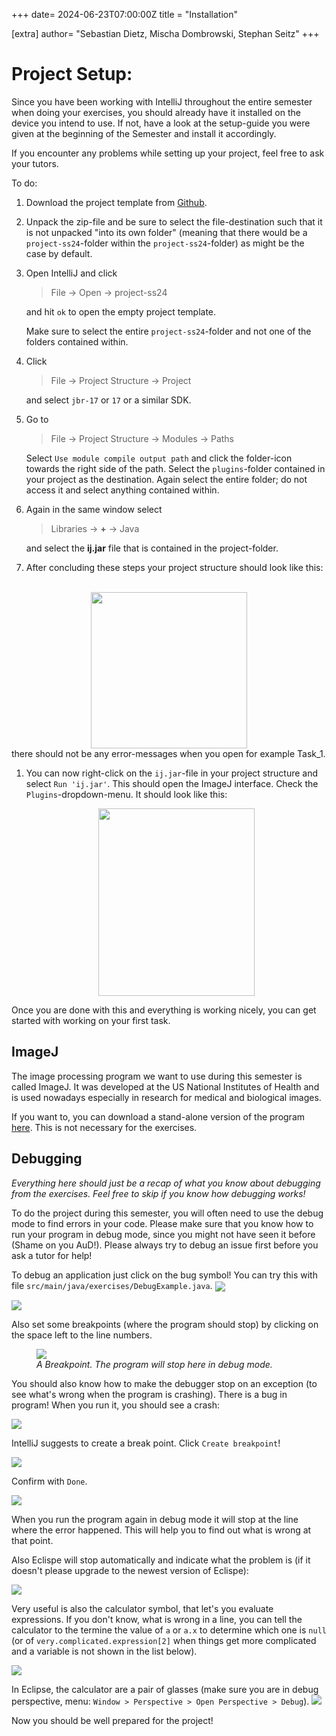 +++
date= 2024-06-23T07:00:00Z
title = "Installation"

[extra]
author= "Sebastian Dietz, Mischa Dombrowski, Stephan Seitz"
+++

# Project Setup:

Since you have been working with IntelliJ throughout the entire semester when doing your exercises, you should already have it installed on the device you intend to use. 
If not, have a look at the setup-guide you were given at the beginning of the Semester and install it accordingly.

If you encounter any problems while setting up your project, feel free to ask your tutors. 

To do: 

1. Download the project template from [Github](https://github.com/mt2-erlangen/project_ss2024). 
2. Unpack the zip-file and be sure to select the file-destination such that it is not unpacked "into its own folder" (meaning that there would be a `project-ss24`-folder within the `project-ss24`-folder) as might be the case by default.
3. Open IntelliJ and click 
   > File &rarr; Open &rarr; project-ss24

   and hit `ok` to open the empty project template. 

    Make sure to select the entire `project-ss24`-folder and not one of the folders contained within. 
4. Click
   > File &rarr; Project Structure &rarr; Project 

    and select `jbr-17` or `17` or a similar SDK. 
   
5. Go to
   > File &rarr; Project Structure &rarr; Modules &rarr; Paths 
   
   Select `Use module compile output path` and click the folder-icon towards the right side of the path. Select the `plugins`-folder contained in your project as the destination. Again select the entire folder; do not access it and select anything contained within. 
6. Again in the same window select
   >Libraries &rarr; __+__ &rarr; Java

    and select the __ij.jar__ file that is contained in the project-folder.

7. After concluding these steps your project structure should look like this:   
<br/>

   <center><img src="../project_structure.png" width="250" height="250"></center>
    there should not be any error-messages when you open for example Task_1.

1. You can now right-click on the `ij.jar`-file in your project structure and select ``Run 'ij.jar'``. This should open the ImageJ interface. Check the `Plugins`-dropdown-menu. It should look like this: 
    <br/>

    <center><img src="../plugins_dropdown.png" width="250" height="300"></center>

Once you are done with this and everything is working nicely, you can get started with working on your first task. 


## ImageJ

The image processing program we want to use during this semester is called ImageJ.
It was developed at the US National Institutes of Health and is used nowadays especially in research
for medical and biological images.

If you want to, you can download a stand-alone version of the program [here](https://fiji.sc/).
This is not necessary for the exercises.


## Debugging

<i>Everything here should just be a recap of what you know about debugging from the exercises. Feel free to skip if you know how debugging works!</i>

To do the project during this semester, you will often need to use the debug mode to find errors in your code.
Please make sure that you know how to run your program in debug mode, since you might not have seen it before (Shame on you AuD!).
Please always try to debug an issue first before you ask a tutor for help!

To debug an application just click on the bug symbol! You can try this with file `src/main/java/exercises/DebugExample.java`.
<img align="center" src="../debug_intellj.png" ></td>

<img align="center" src="../debug_eclipse.png" ></td>

Also set some breakpoints (where the program should stop) by clicking on the space left to the line numbers.

<figure>
<img align="center" src="../eclipse_breakpoint.png" ></td>
<figcaption><i>A Breakpoint. The program will stop here in debug mode.</i></figcaption>
</figure>


You should also know how to make the debugger stop on an exception (to see what's wrong when the program is crashing).
There is a bug in program! When you run it, you should see a crash:

![](../exception_breakpoint_intellj.png)

IntelliJ suggests to create a break point. Click `Create breakpoint`!

![](../exception_breakpoint_intellij2.png)

Confirm with `Done`.

![](../exception_breakpoint_intellij3.png)

When you run the program again in debug mode it will stop at the line where the error happened.
This will help you to find out what is wrong at that point.

Also Eclispe will stop automatically and indicate what the problem is (if it doesn't please upgrade to the newest version of Eclispe):

![](../exception_breakpoint_eclipse.png)

Very useful is also the calculator symbol, that let's you evaluate expressions.
If you don't know, what is wrong in a line, you can tell the calculator to the termine the value of `a` or `a.x` to determine which one
is `null` (or of `very.complicated.expression[2]` when things get more complicated and a variable is not shown in the list below).

![](../intellij_calculator.png)

In Eclipse, the calculator are a pair of glasses (make sure you are in debug perspective, menu: `Window > Perspective > Open Perspective > Debug`).
![](../eclipse_watches.png)

Now you should be well prepared for the project!
